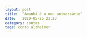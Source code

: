 ```yaml
---
layout: post
title:  “Amanhã é o meu aniversário“
date:   2020-05-25 23:23
category: contos
tags: conto alzheimer
---
```

